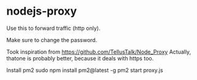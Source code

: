 # nodejs-proxy
Use this to forward traffic (http only).

Make sure to change the password.

Took inspiration from https://github.com/TellusTalk/Node_Proxy
Actually, thatone is probably better, because it deals with https too.


Install pm2
sudo npm install pm2@latest -g
pm2 start proxy.js
